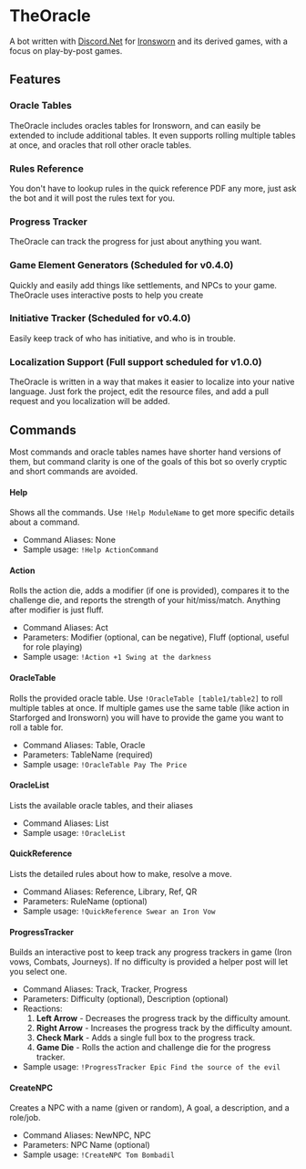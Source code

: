 # TheOracle

A bot written with [Discord.Net](https://discord.foxbot.me/stable/) for [Ironsworn](https://www.ironswornrpg.com/) and its derived games, with a focus on play-by-post games.

## Features
### Oracle Tables
TheOracle includes oracles tables for Ironsworn, and can easily be extended to include additional tables. It even supports rolling multiple tables at once, and oracles that roll other oracle tables.
### Rules Reference
You don't have to lookup rules in the quick reference PDF any more, just ask the bot and it will post the rules text for you.
### Progress Tracker
TheOracle can track the progress for just about anything you want.
### Game Element Generators (Scheduled for v0.4.0)
Quickly and easily add things like settlements, and NPCs to your game. TheOracle uses interactive posts to help you create 
### Initiative Tracker (Scheduled for v0.4.0)
Easily keep track of who has initiative, and who is in trouble.
### Localization Support (Full support scheduled for v1.0.0)
TheOracle is written in a way that makes it easier to localize into your native language. Just fork the project, edit the resource files, and add a pull request and you localization will be added.

## Commands
Most commands and oracle tables names have shorter hand versions of them, but command clarity is one of the goals of this bot so overly cryptic and short commands are avoided.
#### Help
Shows all the commands. Use `!Help ModuleName` to get more specific details about a command.
 * Command Aliases: None
 * Sample usage: `!Help ActionCommand`
#### Action
Rolls the action die, adds a modifier (if one is provided), compares it to the challenge die, and reports the strength of your hit/miss/match. Anything after modifier is just fluff. 
 * Command Aliases: Act
 * Parameters: Modifier (optional, can be negative), Fluff (optional, useful for role playing)
 * Sample usage: `!Action +1 Swing at the darkness`
#### OracleTable
Rolls the provided oracle table. Use `!OracleTable [table1/table2]` to roll multiple tables at once. If multiple games use the same table (like action in Starforged and Ironsworn) you will have to provide the game you want to roll a table for.
 * Command Aliases: Table, Oracle
 * Parameters: TableName (required)
 * Sample usage: `!OracleTable Pay The Price`
#### OracleList
Lists the available oracle tables, and their aliases
 * Command Aliases: List
 * Sample usage: `!OracleList`
#### QuickReference
Lists the detailed rules about how to make, resolve a move. 
 * Command Aliases: Reference, Library, Ref, QR
 * Parameters: RuleName (optional)
 * Sample usage: `!QuickReference Swear an Iron Vow`
 #### ProgressTracker
Builds an interactive post to keep track any progress trackers in game (Iron vows, Combats, Journeys). If no difficulty is provided a helper post will let you select one.
 * Command Aliases: Track, Tracker, Progress
 * Parameters: Difficulty (optional), Description (optional)
 * Reactions: 
   1. **Left Arrow** - Decreases the progress track by the difficulty amount. 
   2. **Right Arrow** - Increases the progress track by the difficulty amount.
   3. **Check Mark** - Adds a single full box to the progress track.
   4. **Game Die** - Rolls the action and challenge die for the progress tracker.
 * Sample usage: `!ProgressTracker Epic Find the source of the evil`
 #### CreateNPC
Creates a NPC with a name (given or random), A goal, a description, and a role/job.
 * Command Aliases: NewNPC, NPC
 * Parameters: NPC Name (optional)
 * Sample usage: `!CreateNPC Tom Bombadil`
